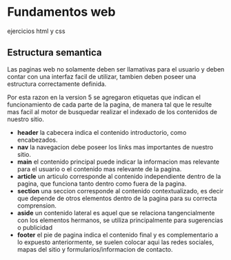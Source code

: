 # Fundamentos web
ejercicios html y css

## Estructura semantica
Las paginas web no solamente deben ser llamativas para el usuario y deben contar con una interfaz facil de utilizar, tambien deben poseer una estructura correctamente definida.

Por esta razon en la version 5 se agregaron etiquetas que indican el funcionamiento de cada parte de la pagina, de manera tal que le resulte mas facil al motor de busquedar realizar el indexado de los contenidos de nuestro sitio.

* **header** la cabecera indica el contenido introductorio, como encabezados.
* **nav** la navegacion debe poseer los links mas importantes de nuestro sitio.
* **main** el contenido principal puede indicar la informacion mas relevante para el usuario o el contenido mas relevante de la pagina.
* **article** un articulo corresponde al contenido independiente dentro de la pagina, que funciona tanto dentro como fuera de la pagina.
* **section** una seccion corresponde al contenido contextualizado, es decir que depende de otros elementos dentro de la pagina para su correcta comprension.
* **aside** un contenido lateral es aquel que se relaciona tangencialmente con los elementos hermanos, se utiliza principalmente para sugerencias o publicidad
* **footer** el pie de pagina indica el contenido final y es complementario a lo expuesto anteriormente, se suelen colocar aqui las redes sociales, mapas del sitio y formularios/informacion de contacto.
